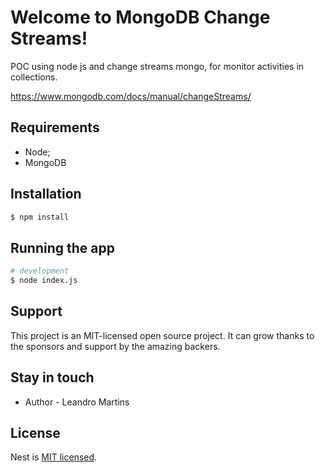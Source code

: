 # Welcome to **MongoDB Change Streams**!

POC using node js and change streams mongo, for monitor activities in collections.

https://www.mongodb.com/docs/manual/changeStreams/

## Requirements
- Node;
- MongoDB
  
## Installation

```bash
$ npm install
```

## Running the app

```bash
# development
$ node index.js
```

## Support

This project is an MIT-licensed open source project. It can grow thanks to the sponsors and support by the amazing backers. 

## Stay in touch

- Author - Leandro Martins

## License

Nest is [MIT licensed](LICENSE).
